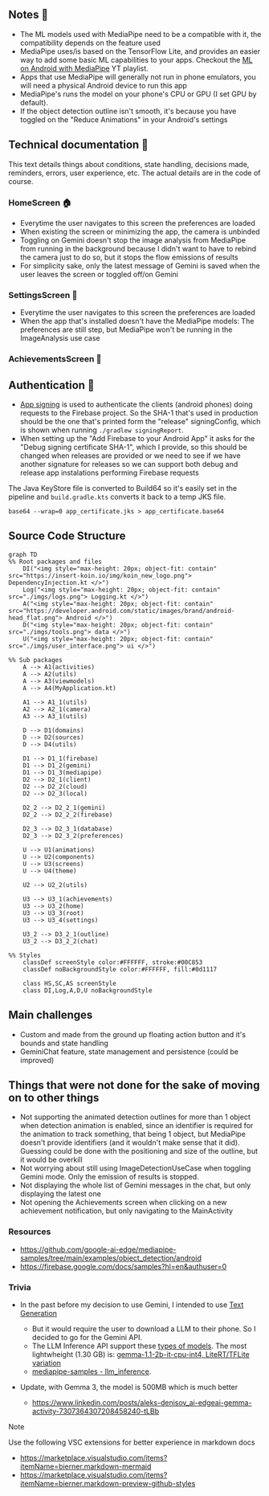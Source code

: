 ## Notes 📝
- The ML models used with MediaPipe need to be a compatible with it, the compatibility depends on the feature used
- MediaPipe uses/is based on the TensorFlow Lite, and provides an easier way to add some basic ML capabilities to your apps. Checkout the [ML on Android with MediaPipe](https://www.youtube.com/playlist?list=PLOU2XLYxmsILZnKn6Erxdyhxmc3fxyitP) YT playlist.
- Apps that use MediaPipe will generally not run in phone emulators, you will need a physical Android device to run this app
- MediaPipe's runs the model on your phone's CPU or GPU (I set GPU by default).
- If the object detection outline isn't smooth, it's because you have toggled on the "Reduce Animations" in your Android's settings

## Technical documentation 📜
This text details things about conditions, state handling, decisions made, reminders, errors, user experience, etc. The actual details are in the code of course.

### HomeScreen 🏠
- Everytime the user navigates to this screen the preferences are loaded
- When existing the screen or minimizing the app, the camera is unbinded
- Toggling on Gemini doesn't stop the image analysis from MediaPipe from running in the background because I didn't want to have to rebind the camera just to do so, but it stops the flow emissions of results
- For simplicity sake, only the latest message of Gemini is saved when the user leaves the screen or toggled off/on Gemini

### SettingsScreen 🔧
- Everytime the user navigates to this screen the preferences are loaded
- When the app that's installed doesn't have the MediaPipe models: The preferences are still step, but MediaPipe won't be running in the ImageAnalysis use case

### AchievementsScreen 🏅


## Authentication 🛂
- [App signing](https://developer.android.com/studio/publish/app-signing#generate-key) is used to authenticate the clients (android phones) doing requests to the Firebase project. So the SHA-1 that's used in production should be the one that's printed form the "release" signingConfig, which is shown when running `./gradlew signingReport`. 
- When setting up the "Add Firebase to your Android App" it asks for the "Debug signing certificate SHA-1", which I provide, so this should be changed when releases are provided or we need to see if we have another signature for releases so we can support both debug and release app instalations performing Firebase requests

The Java KeyStore file is converted to Build64 so it's easily set in the pipeline and `build.gradle.kts` converts it back to a temp JKS file.
```
base64 --wrap=0 app_certificate.jks > app_certificate.base64
```
## Source Code Structure

```mermaid
graph TD
%% Root packages and files
    DI("<img style="max-height: 20px; object-fit: contain" src="https://insert-koin.io/img/koin_new_logo.png"> DependencyInjection.kt </>")
    Log("<img style="max-height: 20px; object-fit: contain" src="./imgs/logs.png"> Logging.kt </>")
    A("<img style="max-height: 20px; object-fit: contain" src="https://developer.android.com/static/images/brand/android-head_flat.png"> Android </>")
    D("<img style="max-height: 20px; object-fit: contain" src="./imgs/tools.png"> data </>")
    U("<img style="max-height: 20px; object-fit: contain" src="./imgs/user_interface.png"> ui </>")

%% Sub packages
    A --> A1(activities)
    A --> A2(utils)
    A --> A3(viewmodels)
    A --> A4(MyApplication.kt)

    A1 --> A1_1(utils)
    A2 --> A2_1(camera)
    A3 --> A3_1(utils)

    D --> D1(domains)
    D --> D2(sources)
    D --> D4(utils)

    D1 --> D1_1(firebase)
    D1 --> D1_2(gemini)
    D1 --> D1_3(mediapipe)
    D2 --> D2_1(client)
    D2 --> D2_2(cloud)
    D2 --> D2_3(local)

    D2_2 --> D2_2_1(gemini)
    D2_2 --> D2_2_2(firebase)

    D2_3 --> D2_3_1(database)
    D2_3 --> D2_3_2(preferences)

    U --> U1(animations)
    U --> U2(components)
    U --> U3(screens)
    U --> U4(theme)

    U2 --> U2_2(utils)

    U3 --> U3_1(achievements)
    U3 --> U3_2(home)
    U3 --> U3_3(root)
    U3 --> U3_4(settings)

    U3_2 --> D3_2_1(outline)
    U3_2 --> D3_2_2(chat)

%% Styles
    classDef screenStyle color:#FFFFFF, stroke:#00C853
    classDef noBackgroundStyle color:#FFFFFF, fill:#0d1117

    class HS,SC,AS screenStyle
    class DI,Log,A,D,U noBackgroundStyle
```

## Main challenges
- Custom and made from the ground up floating action button and it's bounds and state handling
- GeminiChat feature, state management and persistence (could be improved)

## Things that were not done for the sake of moving on to other things
- Not supporting the animated detection outlines for more than 1 object when detection animation is enabled, since an identifier is required for the animation to track something, that being 1 object, but MediaPipe doesn't provide identifiers (and it wouldn't make sense that it did). Guessing could be done with the positioning and size of the outline, but it would be overkill
- Not worrying about still using ImageDetectionUseCase when toggling Gemini mode. Only the emission of results is stopped.
- Not displaying the whole list of Gemini messages in the chat, but only displaying the latest one
- Not opening the Achievements screen when clicking on a new achievement notification, but only navigating to the MainActivity

### Resources
- https://github.com/google-ai-edge/mediapipe-samples/tree/main/examples/object_detection/android
- https://firebase.google.com/docs/samples?hl=en&authuser=0

### Trivia
- In the past before my decision to use Gemini, I intended to use [Text Generation](https://ai.google.dev/edge/mediapipe/solutions/genai/llm_inference/android)
    - But it would require the user to download a LLM to their phone. So I decided to go for the Gemini API.
    - The LLM Inference API support these [types of models](https://ai.google.dev/edge/mediapipe/solutions/genai/llm_inference#models). The most lightwheight (1.30 GB) is:
[gemma-1.1-2b-it-cpu-int4, LiteRT/TFLite variation](https://www.kaggle.com/models/google/gemma/tfLite/gemma-1.1-2b-it-cpu-int4)
    - [mediapipe-samples - llm_inference](https://github.com/google-ai-edge/mediapipe-samples/tree/main/examples/llm_inference/android).

- Update, with Gemma 3, the model is 500MB which is much better
    - https://www.linkedin.com/posts/aleks-denisov_ai-edgeai-gemma-activity-7307364307208458240-tLBb

> [!NOTE]
> Use the following VSC extensions for better experience in markdown docs
> - https://marketplace.visualstudio.com/items?itemName=bierner.markdown-mermaid
> - https://marketplace.visualstudio.com/items?itemName=bierner.markdown-preview-github-styles

